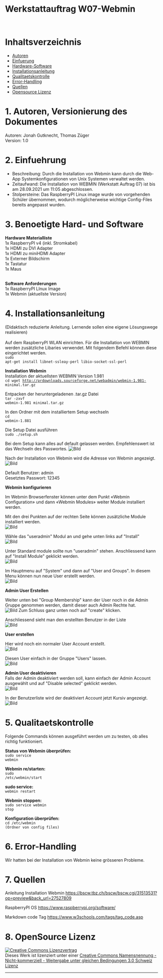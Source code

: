 
# Werkstattauftrag W07-Webmin
<br>

# Inhaltsverzeichnis
 - [Autoren](#1-autoren-versionierung-des-dokumentes)
 - [Einfuerung](#2-einfuehrung)
 - [Hardware-Software](#3-benoetigte-hard--und-software)
 - [Installationsanleitung](#4-installationsanleitung)
 - [Qualitaetskontrolle](#5-qualitaetskontrolle)
 - [Error-Handling](#6-error-handling)
 - [Quellen](#7-quellen)
 - [Opensource Lizenz](#8-opensource-lizenz)





# 1. Autoren, Versionierung des Dokumentes
Autoren: Jonah Gutknecht, Thomas Züger<br>
Version: 1.0
<br>



# 2. Einfuehrung 
   - Beschreibung: Durch die Installation von Webmin kann durch die Web-App Systemkonfigurationen von Unix Systemen verwaltet werden. <br>
   - Zeitaufwand: Die Installation von WEBMIN (Werkstatt Auftrag 07) ist bis am 28.09.2021 um 11:05 abgeschlossen.<br>
   - Stolpersteine: Das RaspberryPI Linux image wurde von vorgehenden Schüler übernommen, wodurch möglicherweise wichtige Config-Files bereits angepasst wurden.<br>

# 3. Benoetigte Hard- und Software
  **Hardware Materialliste**<br>
  1x RaspberryPI v4 (inkl. Stromkabel)<br>
  1x HDMI zu DVI Adapter<br>
  1x HDMI zu miniHDMI Adapter<br>
  1x Externer Bildschirm<br>
  1x Tastatur<br>
  1x Maus<br>
  <br>

  **Software Anforderungen**<br>
1x RaspberryPI LInux Image<br>
1x Webmin (aktuellste Version)<br>


# 4. Installationsanleitung
 (Didaktisch reduzierte Anleitung. Lernende sollen eine eigene Lösungswege realisieren)<br>
 <br>
 Auf dem RaspberryPI WLAN einrichten.
 Für die Installation von WEBMIN werden zusätzliche Libaries verwendet. Mit folgendem Befehl können diese eingerichtet werden.<br>
 <code>sudo apt-get install libnet-ssleay-perl libio-socket-ssl-perl</code>

**Installation Webmin**<br>
Installation der aktuellsten WEBMIN Version 1.981<br>
<code>cd wget http://prdownloads.sourceforge.net/webadmin/webmin-1.981-
minimal.tar.gz</code>

Entpacken der heruntergeladenen .tar.gz Datei<br>
<code>tar -zxvf webmin-1.981 minimal.tar.gz</code>

In den Ordner mit dem installiertem Setup wechseln<br>
<code>cd webmin-1.881</code>

Die Setup Datei ausführen<br>
<code>sudo ./setup.sh</code>

Bei dem Setup kann alles auf default gelassen werden. Empfehlenswert ist das Wechseln des Passwortes. 
![Bild](/Bilder/change_password.png)

Nach der Installation von Webmin wird die Adresse von Webmin angezeigt. 
![Bild](/Bilder/webmin_installation_finished.png)

Default Benutzer: admin<br>
Gesetztes Passwort: 12345

**Webmin konfigurieren**<br>

Im Webmin Browserfenster können unter dem Punkt «Webmin
Configuration» und dann «Webmin Modules» weiter Module installiert werden.

Mit den drei Punkten auf der rechten Seite können zusätzliche Module installiert werden.<br>
![Bild](/Bilder/webmin_additionally_modules.png)

Wähle das "useradmin" Modul an und gehe unten links auf "Install"<br>
![Bild](/Bilder/install_useradmin.png)

Unter Standard module sollte nun "useradmin" stehen. Anschliessend kann auf "Install Module" geklickt werden.<br>
![Bild](/Bilder/install_module.png)

Im Hauptmenu auf "System" und dann auf "User and Groups". In diesem Menu können nun neue User erstellt werden.<br>
![Bild](/Bilder/create_user.png)

**Admin User Erstellen**<br>

Weiter unten bei "Group Membership" kann der User noch in die Admin Gruppe genommen werden, damit dieser auch Admin Rechte hat.<br>
![Bild](/Bilder/group_membership.png)
Zum Schluss ganz unten noch auf "create" klicken.

Anschliessend sieht man den erstellten Benutzer in der Liste<br>
![Bild](/Bilder/created_user.png)

**User erstellen**<br>

Hier wird noch ein normaler User Account erstellt.<br>
![Bild](/Bilder/create_user_account.png)

Diesen User einfach in der Gruppe "Users" lassen.<br>
![Bild](/Bilder/group_membership2.png)

**Admin User deaktivieren**<br>
Falls der Admin deaktiviert werden soll, kann einfach der Admin Account ausgewählt und auf "Disable selected" geklickt werden.<br>
![Bild](/Bilder/admin_user_deactivate.png)

In der Benutzerliste wird der deaktiviert Account jetzt Kursiv angezeigt.<br>
![Bild](/Bilder/disabled.png)



# 5. Qualitaetskontrolle
Folgende Commands können ausgeführt werden um zu testen, ob alles richtig funktioniert.

**Status von Webmin überprüfen:**<br>
<code>sudo service webmin </code>   

**Webmin re/starten:**<br>
<code>sudo /etc/webmin/start</code>

**sudo service:**<br>
<code>webmin restart</code>

**Webmin stoppen:**<br>
<code>sudo service webmin stop</code>

**Konfiguration überprüfen:**<br>
<code>cd /etc/webmin (Ordner von config files)</code>


# 6. Error-Handling 

Wir hatten bei der Installation von Webmin keine grösseren Probleme.


# 7. Quellen
Anleitung Installation Webmin
https://bscw.tbz.ch/bscw/bscw.cgi/31513531?op=preview&back_url=27527809

RaspberryPI OS
https://www.raspberrypi.org/software/

Markdown code Tag
https://www.w3schools.com/tags/tag_code.asp

# 8. OpenSource Lizenz

<a rel="license" href="http://creativecommons.org/licenses/by-nc-sa/3.0/ch/"><img alt="Creative Commons Lizenzvertrag" style="border-width:0" src="https://i.creativecommons.org/l/by-nc-sa/3.0/ch/88x31.png" /></a><br />Dieses Werk ist lizenziert unter einer <a rel="license" href="http://creativecommons.org/licenses/by-nc-sa/3.0/ch/">Creative Commons Namensnennung - Nicht-kommerziell - Weitergabe unter gleichen Bedingungen 3.0 Schweiz Lizenz</a>

 

- - -
